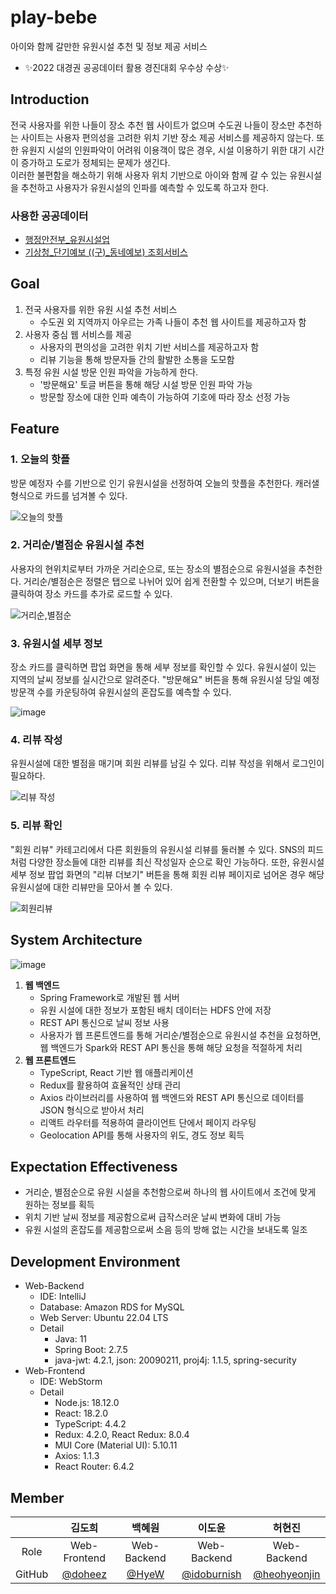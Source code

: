# play-bebe
아이와 함께 갈만한 유원시설 추천 및 정보 제공 서비스

- ✨2022 대경권 공공데이터 활용 경진대회 우수상 수상✨

## Introduction
전국 사용자를 위한 나들이 장소 추천 웹 사이트가 없으며 수도권 나들이 장소만 추천하는 사이트는 사용자 편의성을 고려한 위치 기반 장소 제공 서비스를 제공하지 않는다. 또한 유원지 시설의 인원파악이 어려워 이용객이 많은 경우, 시설 이용하기 위한 대기 시간이 증가하고 도로가 정체되는 문제가 생긴다.
<br>
이러한 불편함을 해소하기 위해 사용자 위치 기반으로 아이와 함께 갈 수 있는 유원시설을 추천하고 사용자가 유원시설의 인파를 예측할 수 있도록 하고자 한다. 
### 사용한 공공데이터 
  - [행정안전부_유원시설업](https://www.data.go.kr/data/15045089/fileData.do)
  - [기상청_단기예보 ((구)_동네예보) 조회서비스](https://www.data.go.kr/data/15084084/openapi.do)

## Goal
1. 전국 사용자를 위한 유원 시설 추천 서비스
    - 수도권 외 지역까지 아우르는 가족 나들이 추천 웹 사이트를 제공하고자 함
2. 사용자 중심 웹 서비스를 제공
    - 사용자의 편의성을 고려한 위치 기반 서비스를 제공하고자 함
    - 리뷰 기능을 통해 방문자들 간의 활발한 소통을 도모함
3. 특정 유원 시설 방문 인원 파악을 가능하게 한다.
    - '방문해요' 토글 버튼을 통해 해당 시설 방문 인원 파악 가능
    - 방문할 장소에 대한 인파 예측이 가능하여 기호에 따라 장소 선정 가능

## Feature
### 1. 오늘의 핫플
방문 예정자 수를 기반으로 인기 유원시설을 선정하여 오늘의 핫플을 추천한다. 캐러샐 형식으로 카드를 넘겨볼 수 있다.

![오늘의 핫플](https://user-images.githubusercontent.com/57346425/229525035-c1b2b021-4dab-4cec-9e1d-03c2741b55de.png)

### 2. 거리순/별점순 유원시설 추천
사용자의 현위치로부터 가까운 거리순으로, 또는 장소의 별점순으로 유원시설을 추천한다. 거리순/별점순은 정렬은 탭으로 나뉘어 있어 쉽게 전환할 수 있으며, 더보기 버튼을 클릭하여 장소 카드를 추가로 로드할 수 있다.

![거리순,별점순](https://user-images.githubusercontent.com/57346425/229527337-6c95c036-7541-4a91-9102-6308b948adce.png)

### 3. 유원시설 세부 정보
장소 카드를 클릭하면 팝업 화면을 통해 세부 정보를 확인할 수 있다. 유원시설이 있는 지역의 날씨 정보를 실시간으로 알려준다. "방문해요" 버튼을 통해 유원시설 당일 예정 방문객 수를 카운팅하여 유원시설의 혼잡도를 예측할 수 있다.

![image](https://user-images.githubusercontent.com/57346425/229528819-6f8162db-7c23-4ab2-a6be-349f9a9f9870.png)

### 4. 리뷰 작성
유원시설에 대한 별점을 매기며 회원 리뷰를 남길 수 있다. 리뷰 작성을 위해서 로그인이 필요하다.

![리뷰 작성](https://user-images.githubusercontent.com/57346425/229529587-fb49c1dc-cd60-4174-bccc-0c2970dfaafd.png)

### 5. 리뷰 확인
"회원 리뷰" 카테고리에서 다른 회원들의 유원시설 리뷰를 둘러볼 수 있다. SNS의 피드처럼 다양한 장소들에 대한 리뷰를 최신 작성일자 순으로 확인 가능하다. 또한, 유원시설 세부 정보 팝업 화면의 "리뷰 더보기" 버튼을 통해 회원 리뷰 페이지로 넘어온 경우 해당 유원시설에 대한 리뷰만을 모아서 볼 수 있다.

![회원리뷰](https://user-images.githubusercontent.com/57346425/229531831-075d9c7a-6a60-43aa-8db0-58281bd4ee3b.png)


## System Architecture
![image](https://user-images.githubusercontent.com/57346443/229488078-3b891d10-e8c6-4d3e-9153-810d3cd0c8e8.png)

1. **웹 백엔드**
    - Spring Framework로 개발된 웹 서버
    - 유원 시설에 대한 정보가 포함된 배치 데이터는 HDFS 안에 저장
    - REST API 통신으로 날씨 정보 사용
    - 사용자가 웹 프론트엔드를 통해 거리순/별점순으로 유원시설 추천을 요청하면, 웹 백엔드가 Spark와 REST API 통신을 통해 해당 요청을 적절하게 처리
2. **웹 프론트엔드**
    - TypeScript, React 기반 웹 애플리케이션
    - Redux를 활용하여 효율적인 상태 관리
    - Axios 라이브러리를 사용하여 웹 백엔드와 REST API 통신으로 데이터를 JSON 형식으로 받아서 처리
    - 리액트 라우터를 적용하여 클라이언트 단에서 페이지 라우팅
    - Geolocation API를 통해 사용자의 위도, 경도 정보 획득
    
## Expectation Effectiveness
- 거리순, 별점순으로 유원 시설을 추천함으로써 하나의 웹 사이트에서 조건에 맞게 원하는 정보를 획득
- 위치 기반 날씨 정보를 제공함으로써 급작스러운 날씨 변화에 대비 가능
- 유원 시설의 혼잡도를 제공함으로써 소음 등의 방해 없는 시간을 보내도록 일조 
## Development Environment
- Web-Backend
    - IDE: IntelliJ
    - Database: Amazon RDS for MySQL
    - Web Server: Ubuntu 22.04 LTS
    - Detail
        - Java: 11
        - Spring Boot: 2.7.5
        - java-jwt: 4.2.1, json: 20090211, proj4j: 1.1.5, spring-security
- Web-Frontend
    - IDE: WebStorm
    - Detail
        - Node.js: 18.12.0
        - React: 18.2.0
        - TypeScript: 4.4.2
        - Redux: 4.2.0, React Redux: 8.0.4
        - MUI Core (Material UI): 5.10.11
        - Axios: 1.1.3
        - React Router: 6.4.2
        
## Member
||김도희|백혜원|이도윤|허현진|
|:---:|:---:|:---:|:---:|:---:|
|Role|Web-Frontend|Web-Backend|Web-Backend|Web-Backend|
|GitHub|[@doheez](https://github.com/doheez)|[@HyeW](https://github.com/HyeW)|[@idoburnish](https://github.com/idoburnish)|[@heohyeonjin](https://github.com/heohyeonjin)|

